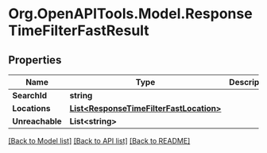 # Org.OpenAPITools.Model.ResponseTimeFilterFastResult
## Properties

Name | Type | Description | Notes
------------ | ------------- | ------------- | -------------
**SearchId** | **string** |  | 
**Locations** | [**List&lt;ResponseTimeFilterFastLocation&gt;**](ResponseTimeFilterFastLocation.md) |  | 
**Unreachable** | **List&lt;string&gt;** |  | 

[[Back to Model list]](../README.md#documentation-for-models) [[Back to API list]](../README.md#documentation-for-api-endpoints) [[Back to README]](../README.md)

